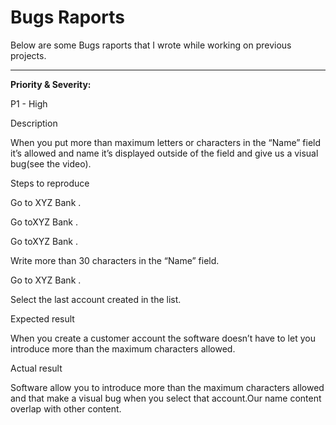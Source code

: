 # Bugs Raports

Below are some Bugs raports that I wrote while working on previous projects.

------

**Priority & Severity:**

P1 - High

Description

When you put more than maximum letters or characters in the “Name” field it’s allowed and name it’s displayed outside of the field and give us a visual bug(see the video).

Steps to reproduce

Go to XYZ Bank .

Go toXYZ Bank .

Go toXYZ Bank .

Write more than 30 characters in the “Name” field.

Go to XYZ Bank .

Select the last account created in the list.

Expected result

When you create a customer account the software doesn’t have to let you introduce more than the maximum characters allowed.

Actual result

Software allow you to introduce more than the maximum characters allowed and that make a visual bug when you select that account.Our name content overlap with other content.
